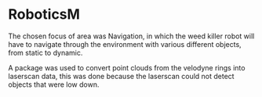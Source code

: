 # RoboticsM

The chosen focus of area was Navigation, in which the weed killer robot will have to navigate through the environment with various different objects, from static to dynamic.  

A package was used to convert point clouds from the velodyne rings into laserscan data, this was done because the laserscan could not detect objects that were low down.  
